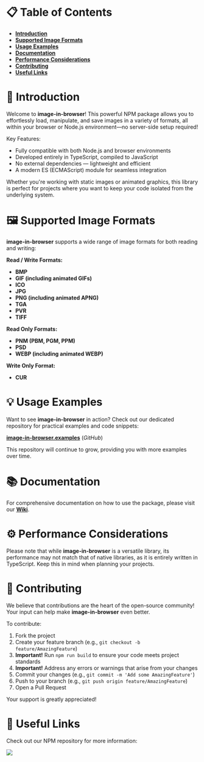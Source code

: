 📋 Table of Contents
====================

- [**Introduction**](#introduction)
- [**Supported Image Formats**](#supported-image-formats)
- [**Usage Examples**](#usage-examples)
- [**Documentation**](#documentation)
- [**Performance Considerations**](#performance-considerations)
- [**Contributing**](#contributing)
- [**Useful Links**](#useful-links)

<h1 id="introduction">🌟 Introduction</h1>

Welcome to **image-in-browser**! This powerful NPM package allows you to effortlessly load, manipulate, and save images in a variety of formats, all within your browser or Node.js environment—no server-side setup required!

Key Features:
- Fully compatible with both Node.js and browser environments
- Developed entirely in TypeScript, compiled to JavaScript
- No external dependencies — lightweight and efficient
- A modern ES (ECMAScript) module for seamless integration

Whether you're working with static images or animated graphics, this library is perfect for projects where you want to keep your code isolated from the underlying system.

<h1 id="supported-image-formats">🖼️ Supported Image Formats</h1>

**image-in-browser** supports a wide range of image formats for both reading and writing:

**Read / Write Formats:**
- **BMP**
- **GIF (including animated GIFs)**
- **ICO**
- **JPG**
- **PNG (including animated APNG)**
- **TGA**
- **PVR**
- **TIFF**

**Read Only Formats:**
- **PNM (PBM, PGM, PPM)**
- **PSD**
- **WEBP (including animated WEBP)**

**Write Only Format:**
- **CUR**

<h1 id="usage-examples">💡 Usage Examples</h1>

Want to see **image-in-browser** in action? Check out our dedicated repository for practical examples and code snippets:

[**image-in-browser.examples**](https://github.com/yegor-pelykh/image-in-browser.examples) (_GitHub_)

This repository will continue to grow, providing you with more examples over time.

<h1 id="documentation">📚 Documentation</h1>

For comprehensive documentation on how to use the package, please visit our [**Wiki**](https://github.com/yegor-pelykh/image-in-browser/wiki).

<h1 id="performance-considerations">⚙️ Performance Considerations</h1>

Please note that while **image-in-browser** is a versatile library, its performance may not match that of native libraries, as it is entirely written in TypeScript. Keep this in mind when planning your projects.

<h1 id="contributing">🤝 Contributing</h1>

We believe that contributions are the heart of the open-source community! Your input can help make **image-in-browser** even better.

To contribute:
1. Fork the project
2. Create your feature branch (e.g., `git checkout -b feature/AmazingFeature`)
3. **Important!** Run `npm run build` to ensure your code meets project standards
4. **Important!** Address any errors or warnings that arise from your changes
5. Commit your changes (e.g., `git commit -m 'Add some AmazingFeature'`)
6. Push to your branch (e.g., `git push origin feature/AmazingFeature`)
7. Open a Pull Request

Your support is greatly appreciated!

<h1 id="useful-links">🔗 Useful Links</h1>

Check out our NPM repository for more information:

<a href="https://nodei.co/npm/image-in-browser/"><img src="https://nodei.co/npm/image-in-browser.png"></a>
